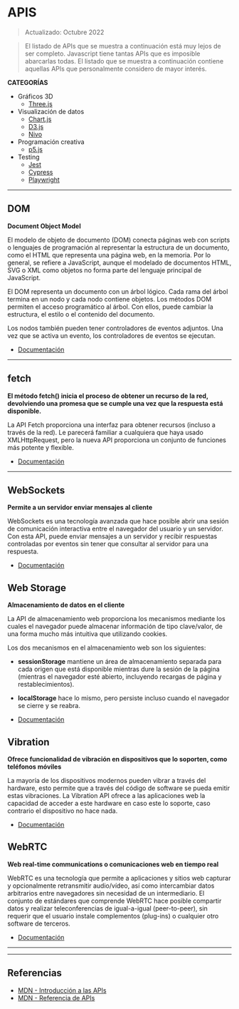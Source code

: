 # APIS

> Actualizado: Octubre 2022

> El listado de APIs que se muestra a continuación está muy lejos de ser completo.
> Javascript tiene tantas APIs que es imposible abarcarlas todas.
> El listado que se muestra a continuación contiene aquellas APIs que personalmente considero de mayor interés.

**CATEGORÍAS**

- Gráficos 3D
  - [Three.js](https://github.com/jamj2000/Javascript/blob/master/08.BIBLIOTECAS.md#threejs)
- Visualización de datos
  - [Chart.js](https://github.com/jamj2000/Javascript/blob/master/08.BIBLIOTECAS.md#chartjs)
  - [D3.js](https://github.com/jamj2000/Javascript/blob/master/08.BIBLIOTECAS.md#d3js)
  - [Nivo](https://github.com/jamj2000/Javascript/blob/master/08.BIBLIOTECAS.md#nivo)
- Programación creativa
  - [p5.js](https://github.com/jamj2000/Javascript/blob/master/08.BIBLIOTECAS.md#p5js)
- Testing
  - [Jest](https://github.com/jamj2000/Javascript/blob/master/08.BIBLIOTECAS.md#jest)
  - [Cypress](https://github.com/jamj2000/Javascript/blob/master/08.BIBLIOTECAS.md#cypress)
  - [Playwright](https://github.com/jamj2000/Javascript/blob/master/08.BIBLIOTECAS.md#playwright)

<hr>

## DOM

**Document Object Model**

El modelo de objeto de documento (DOM) conecta páginas web con scripts o lenguajes de programación al representar la estructura de un documento, como el HTML que representa una página web, en la memoria. Por lo general, se refiere a JavaScript, aunque el modelado de documentos HTML, SVG o XML como objetos no forma parte del lenguaje principal de JavaScript.

El DOM representa un documento con un árbol lógico. Cada rama del árbol termina en un nodo y cada nodo contiene objetos. Los métodos DOM permiten el acceso programático al árbol. Con ellos, puede cambiar la estructura, el estilo o el contenido del documento.

Los nodos también pueden tener controladores de eventos adjuntos. Una vez que se activa un evento, los controladores de eventos se ejecutan.

- [Documentación](https://developer.mozilla.org/en-US/docs/Web/API/Document_Object_Model)

<hr>

## fetch

**El método fetch() inicia el proceso de obtener un recurso de la red, devolviendo una promesa que se cumple una vez que la respuesta está disponible.**

La API Fetch proporciona una interfaz para obtener recursos (incluso a través de la red). Le parecerá familiar a cualquiera que haya usado XMLHttpRequest, pero la nueva API proporciona un conjunto de funciones más potente y flexible.

- [Documentación](https://developer.mozilla.org/en-US/docs/Web/API/Fetch_API)

<hr>

## WebSockets

**Permite a un servidor enviar mensajes al cliente**

WebSockets es una tecnología avanzada que hace posible abrir una sesión de comunicación interactiva entre el navegador del usuario y un servidor. Con esta API, puede enviar mensajes a un servidor y recibir respuestas controladas por eventos sin tener que consultar al servidor para una respuesta.

- [Documentación](https://developer.mozilla.org/en-US/docs/Web/API/WebSockets_API)


## Web Storage

**Almacenamiento de datos en el cliente**

La API de almacenamiento web proporciona los mecanismos mediante los cuales el navegador puede almacenar información de tipo clave/valor, de una forma mucho más intuitiva que utilizando cookies.

Los dos mecanismos en el almacenamiento web son los siguientes:

- **sessionStorage** mantiene un área de almacenamiento separada para cada origen que está disponible mientras dure la sesión de la página (mientras el navegador esté abierto, incluyendo recargas de página y restablecimientos).
- **localStorage** hace lo mismo, pero persiste incluso cuando el navegador se cierre y se reabra.

- [Documentación](https://developer.mozilla.org/es/docs/Web/API/Web_Storage_API)


## Vibration

**Ofrece funcionalidad de vibración en dispositivos que lo soporten, como teléfonos móviles**

La mayoría de los dispositivos modernos pueden vibrar a través del hardware, esto permite que a través del código de software se pueda emitir estas vibraciones. La Vibration API ofrece a las aplicaciones web la capacidad de acceder a este hardware en caso este lo soporte, caso contrario el dispositivo no hace nada.

- [Documentación](https://developer.mozilla.org/es/docs/Web/API/Vibration_API)


## WebRTC

**Web real-time communications o comunicaciones web en tiempo real**

WebRTC es una tecnología que permite a aplicaciones y sitios web capturar y opcionalmente retransmitir audio/vídeo, así como intercambiar datos arbitrarios entre navegadores sin necesidad de un intermediario. El conjunto de estándares que comprende WebRTC hace posible compartir datos y realizar teleconferencias de igual-a-igual (peer-to-peer), sin requerir que el usuario instale complementos (plug-ins) o cualquier otro software de terceros.

- [Documentación](https://developer.mozilla.org/es/docs/Web/API/WebRTC_API)

<hr>
<hr>

## Referencias

- [MDN - Introducción a las APIs]([https://stateofjs.com/](https://developer.mozilla.org/es/docs/Learn/JavaScript/Client-side_web_APIs/Introduction))
- [MDN - Referencia de APIs](https://developer.mozilla.org/es/docs/Web/API)
